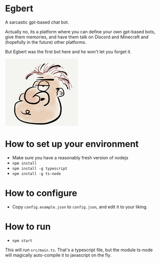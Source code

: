 # Egbert
A sarcastic gpt-based chat bot. 

Actually no, its a platform where you can define your own gpt-based bots, give them memories, and have them
talk on Discord and Minecraft and (hopefully in the future) other platforms.

But Egbert was the first bot here and he won't let you forget it.

![](docs/egbert.png)

# How to set up your environment

- Make sure you have a reasonably fresh version of nodejs
- `npm install`
- `npm install -g typescript`
- `npm install -g ts-node`

# How to configure
- Copy `config.example.json` to `config.json`, and edit it to your liking.

# How to run

- `npm start`

This will run `src/main.ts`.
That's a typescript file, but the module ts-node will magically auto-compile it to javascript on the fly.